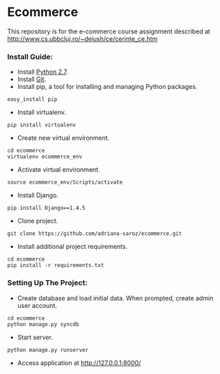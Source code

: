 Ecommerce
=========
This repository is for the e-commerce course assignment described at http://www.cs.ubbcluj.ro/~deiush/ce/cerinte_ce.htm

### Install Guide:

+   Install [Python 2.7](http://www.python.org/download/releases/2.7/).
+   Install [Git](http://git-scm.com/downloads).
+   Install pip, a tool for installing and managing Python packages.
```
easy_install pip
```
+   Install virtualenv.
```
pip install virtualenv
```
+   Create new virtual environment.
```
cd ecommerce
virtualenv ecommerce_env
```
+   Activate virtual environment.
```
source ecommerce_env/Scripts/activate
```
+   Install Django.
```
pip install Django==1.4.5
```
+   Clone project.
```
git clone https://github.com/adriana-saroz/ecommerce.git
```
+   Install additional project requirements.
```
cd ecommerce
pip install -r requirements.txt
```

### Setting Up The Project:

+   Create database and load initial data. When prompted, create admin user account.
```
cd ecommerce
python manage.py syncdb
```
+   Start server.
```
python manage.py runserver
```
+   Access application at http://127.0.0.1:8000/
